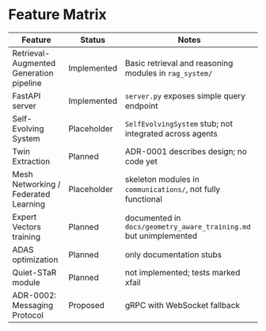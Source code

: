 # Feature Matrix

| Feature | Status | Notes |
| ------- | ------ | ----- |
| Retrieval-Augmented Generation pipeline | Implemented | Basic retrieval and reasoning modules in `rag_system/` |
| FastAPI server | Implemented | `server.py` exposes simple query endpoint |
| Self-Evolving System | Placeholder | `SelfEvolvingSystem` stub; not integrated across agents |
| Twin Extraction | Planned | ADR-0001 describes design; no code yet |
| Mesh Networking / Federated Learning | Placeholder | skeleton modules in `communications/`, not fully functional |
| Expert Vectors training | Planned | documented in `docs/geometry_aware_training.md` but unimplemented |
| ADAS optimization | Planned | only documentation stubs |
| Quiet-STaR module | Planned | not implemented; tests marked xfail |
| ADR-0002: Messaging Protocol | Proposed | gRPC with WebSocket fallback |
